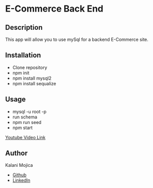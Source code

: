 # E-Commerce Back End

## Description
This app will allow you to use mySql for a backend E-Commerce site. 

## Installation 
- Clone repository
- npm init
- npm install mysql2
- npm install sequalize

## Usage
- mysql -u root -p 
- run schema
- npm run seed
- npm start 

[Youtube Video Link](https://youtu.be/XZHWsB97rf0)

## Author 
Kalani Mojica 
- [Github](https://github.com/mojikalani)
- [LinkedIn](https://www.linkedin.com/in/kalani-mojica-132042206/)